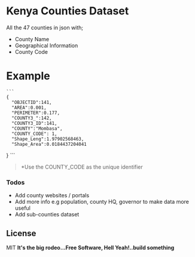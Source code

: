 # Kenya Counties Dataset

All the 47 counties in json with;

  - County Name
  - Geographical Information
  - County Code

# Example

    ```
    {
      "OBJECTID":141,
      "AREA":0.001,
      "PERIMETER":0.177,
      "COUNTY3_":142,
      "COUNTY3_ID":141,
      "COUNTY":"Mombasa",
      "COUNTY_CODE": 1,
      "Shape_Leng":1.97902568463,
      "Shape_Area":0.0184437204041
   }
    ```

 
> *Use the COUNTY_CODE as the unique identifier 


### Todos

 - Add county websites / portals
 - Add more info e.g population, county HQ, governor to make data more useful
 - Add sub-counties dataset


License
----
MIT
**It's the big rodeo...Free Software, Hell Yeah!..build something**


